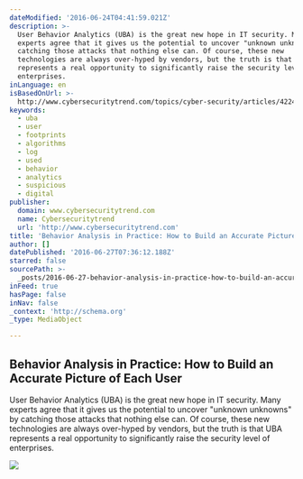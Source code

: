 ```yaml
---
dateModified: '2016-06-24T04:41:59.021Z'
description: >-
  User Behavior Analytics (UBA) is the great new hope in IT security. Many
  experts agree that it gives us the potential to uncover "unknown unknowns" by
  catching those attacks that nothing else can. Of course, these new
  technologies are always over-hyped by vendors, but the truth is that UBA
  represents a real opportunity to significantly raise the security level of
  enterprises.
inLanguage: en
isBasedOnUrl: >-
  http://www.cybersecuritytrend.com/topics/cyber-security/articles/422408-behavior-analysis-practice-how-build-an-accurate-picture.htm
keywords:
  - uba
  - user
  - footprints
  - algorithms
  - log
  - used
  - behavior
  - analytics
  - suspicious
  - digital
publisher:
  domain: www.cybersecuritytrend.com
  name: Cybersecuritytrend
  url: 'http://www.cybersecuritytrend.com'
title: 'Behavior Analysis in Practice: How to Build an Accurate Picture of Each User'
author: []
datePublished: '2016-06-27T07:36:12.188Z'
starred: false
sourcePath: >-
  _posts/2016-06-27-behavior-analysis-in-practice-how-to-build-an-accurate-pict.md
inFeed: true
hasPage: false
inNav: false
_context: 'http://schema.org'
_type: MediaObject

---
```

<article style=""><h1>Behavior Analysis in Practice: How to Build an Accurate Picture of Each User</h1><p>User Behavior Analytics (UBA) is the great new hope in IT security. Many experts agree that it gives us the potential to uncover "unknown unknowns" by catching those attacks that nothing else can. Of course, these new technologies are always over-hyped by vendors, but the truth is that UBA represents a real opportunity to significantly raise the security level of enterprises.</p><img src="http://images.tmcnet.com/tmc/misc/articles/image/2016-jun/Daniel_Bago.jpg" /></article>